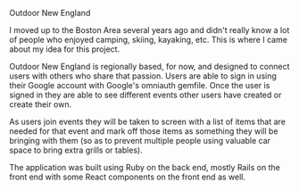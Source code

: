 Outdoor New England 

I moved up to the Boston Area several years ago and didn't really know a lot of
people who enjoyed camping, skiing, kayaking, etc. This is where I came
about my idea for this project.

Outdoor New England is regionally based, for now, and designed to connect users
with others who share that passion. Users are able to sign in using their Google
account with Google's omniauth gemfile. Once the user is signed in they are able
to see different events other users have created or create their own.

As users join events they will be taken to screen with a list of items that are
needed for that event and mark off those items as something they will be
bringing with them (so as to prevent multiple people using valuable car space
to bring extra grills or tables).

The application was built using Ruby on the back end, mostly Rails on the front
end with some React components on the front end as well.
